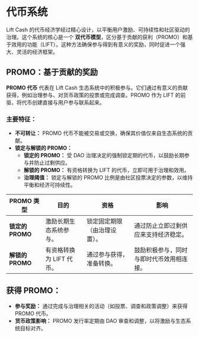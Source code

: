 # 代币系统

Lift Cash 的代币经济学经过精心设计，以平衡用户激励、可持续性和社区驱动的治理。这个系统的核心是一个 **双代币模型**，区分基于贡献的获利（PROMO）和基于效用的功能（LIFT）。这种方法确保参与得到有意义的奖励，同时促进一个强大、灵活的经济框架。

## PROMO：基于贡献的奖励

**PROMO 代币** 代表在 Lift Cash 生态系统中的积极参与。它们通过有意义的贡献获得，例如治理参与、对货币政策的投票或完成调查。PROMO 作为 LIFT 的前驱，将代币创建直接与用户参与联系起来。

### 主要特征：
- **不可转让：** PROMO 代币不能被交易或交换，确保其价值仅来自生态系统的贡献。
- **锁定与解锁的 PROMO：**  
  - **锁定的 PROMO：** 受 DAO 治理决定的强制锁定期的代币，以鼓励长期参与并防止过剩供应。  
  - **解锁的 PROMO：** 有资格转换为 LIFT 的代币，立即可用于治理和效用。  
  - **治理阈值：** 锁定与解锁的 PROMO 比例是由社区投票决定的参数，以维持平衡和经济可持续性。

| **PROMO 类型**     | **目的**                                      | **资格**                                   | **影响**                                                                 |
|---------------------|--------------------------------------------------|--------------------------------------------|---------------------------------------------------------------------------|
| **锁定的 PROMO**    | 激励长期生态系统参与。                       | 锁定固定期限（由治理设置）。               | 通过防止立即过剩供应来支持经济稳定。                                   |
| **解锁的 PROMO**    | 有资格转换为 LIFT 代币。                     | 通过参与获得，准备转换。                   | 鼓励积极参与，同时与即时代币效用相连接。                               |

## 获得 PROMO：
- **参与奖励：** 通过完成与治理相关的活动（如投票、调查和政策调整）来获得 PROMO 代币。
- **货币政策影响：** PROMO 发行率定期由 DAO 审查和调整，以将激励与生态系统目标对齐。

